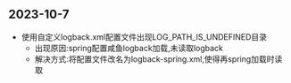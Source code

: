 ## 2023-10-7
- 使用自定义logback.xml配置文件出现LOG_PATH_IS_UNDEFINED目录
    - 出现原因:spring配置咸鱼logback加载,未读取logback
    - 解决方式:将配置文件改名为logback-spring.xml,使得再spring加载时读取